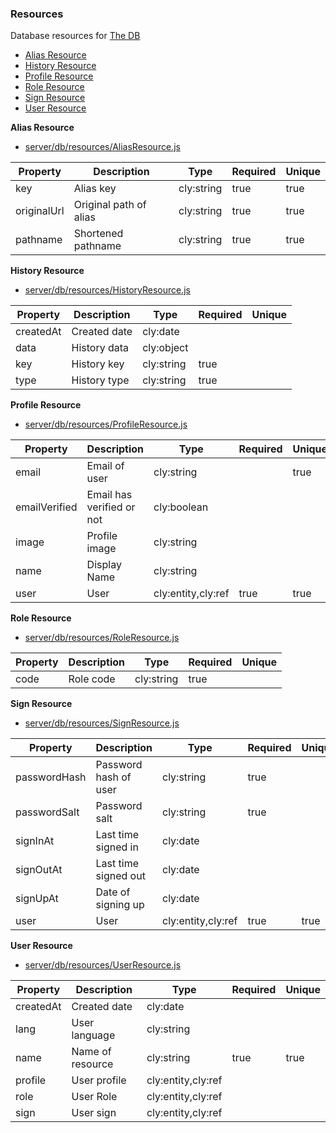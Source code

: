 ### Resources

Database resources for [The DB](https://github.com/the-labo/the-db)

* [Alias Resource](#Alias-Resource)
* [History Resource](#History-Resource)
* [Profile Resource](#Profile-Resource)
* [Role Resource](#Role-Resource)
* [Sign Resource](#Sign-Resource)
* [User Resource](#User-Resource)


<a name="Alias-Resource" ></a>
**Alias Resource**

* [server/db/resources/AliasResource.js](server/db/resources/AliasResource.js)

| Property | Description | Type | Required | Unique |
| ---- | ---- | ---- | --- | --- |
| key | Alias key | cly:string | true | true |
| originalUrl | Original path of alias | cly:string | true | true |
| pathname | Shortened pathname | cly:string | true | true |


<a name="History-Resource" ></a>
**History Resource**

* [server/db/resources/HistoryResource.js](server/db/resources/HistoryResource.js)

| Property | Description | Type | Required | Unique |
| ---- | ---- | ---- | --- | --- |
| createdAt | Created date | cly:date |  |  |
| data | History data | cly:object |  |  |
| key | History key | cly:string | true |  |
| type | History type | cly:string | true |  |


<a name="Profile-Resource" ></a>
**Profile Resource**

* [server/db/resources/ProfileResource.js](server/db/resources/ProfileResource.js)

| Property | Description | Type | Required | Unique |
| ---- | ---- | ---- | --- | --- |
| email | Email of user | cly:string |  | true |
| emailVerified | Email has verified or not | cly:boolean |  |  |
| image | Profile image | cly:string |  |  |
| name | Display Name | cly:string |  |  |
| user | User | cly:entity,cly:ref | true | true |


<a name="Role-Resource" ></a>
**Role Resource**

* [server/db/resources/RoleResource.js](server/db/resources/RoleResource.js)

| Property | Description | Type | Required | Unique |
| ---- | ---- | ---- | --- | --- |
| code | Role code | cly:string | true |  |


<a name="Sign-Resource" ></a>
**Sign Resource**

* [server/db/resources/SignResource.js](server/db/resources/SignResource.js)

| Property | Description | Type | Required | Unique |
| ---- | ---- | ---- | --- | --- |
| passwordHash | Password hash of user | cly:string | true |  |
| passwordSalt | Password salt | cly:string | true |  |
| signInAt | Last time signed in | cly:date |  |  |
| signOutAt | Last time signed out | cly:date |  |  |
| signUpAt | Date of signing up | cly:date |  |  |
| user | User | cly:entity,cly:ref | true | true |


<a name="User-Resource" ></a>
**User Resource**

* [server/db/resources/UserResource.js](server/db/resources/UserResource.js)

| Property | Description | Type | Required | Unique |
| ---- | ---- | ---- | --- | --- |
| createdAt | Created date | cly:date |  |  |
| lang | User language | cly:string |  |  |
| name | Name of resource | cly:string | true | true |
| profile | User profile | cly:entity,cly:ref |  |  |
| role | User Role | cly:entity,cly:ref |  |  |
| sign | User sign | cly:entity,cly:ref |  |  |

